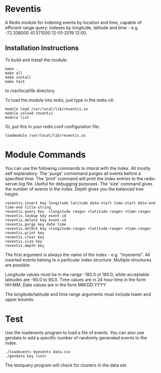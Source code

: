 # Reventis

A Redis module for indexing events by location and time, capable of efficient range query.
Indexes by longitude, latitude and time - e.g. -72.338000  41.571000 12-01-2019 12:00.

## Installation Instructions

To build and install the module:   

```
make .
make all
make install
make test
```

to /var/local/lib directory.

To load the module into redis, just type in the redis-cli:

```
module load /var/local/lib/reventis.so
module unload reventis
module list

```

Or, put this in your redis.conf configuration file:

```
loadmodule /var/local/lib/reventis.so
```

# Module Commands

You can use the following commands to interat with the index.  All mostly self explanatory.
The 'purge' commmand purges all events before a specified time. The 'print' command will print
the index entries to the redis-server.log file.  Useful for debugging purposes.  The 'size' command
gives the number of events in the index. Depth gives you the balanced tree height. 

```
reventis.insert key longitude latitude date-start time-start date-end time-end title-string
reventis.query key  <longitude range> <latitude range> <time-range>
reventis.lookup key event-id
reventis.delete key event-id
reventis.purge key date time
reventis.delblk key <longitude-range> <latitude-range> <time-range>
reventis.print key
reventis.clear key
reventis.size key
reventis.depth key
```

The first argument is always the name of the index - e.g. "myevents".  All inserted events belong to
a particular index structure. Multiple structures are possible.  

Longitude values must be in the range -180.0 ot 180.0, while acceptable latitudes are -90.0 to 90.0.
Time values are in 24 hour time in the form HH:MM.
Date values are in the form MM:DD:YYYY

The longitude/latitude and time range arguments must include lower and upper bounds.

# Test

Use the loadevents program to load a file of events.  You can also use gendata to add
a specific number of randomly generated events to the index.

```
./loadevents myevents data.csv
./gendata key <int>
```

The testquery program will check for clusters in the data set.


